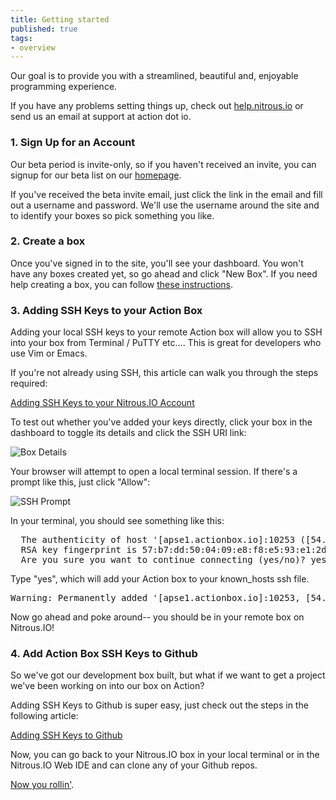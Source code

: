 ```yaml
---
title: Getting started
published: true
tags:
- overview
---
```


Our goal is to provide you with a streamlined, beautiful and, enjoyable programming experience.

If you have any problems setting things up, check out [help.nitrous.io](http://help.nitrous.io) or send us an email at support at action dot io.

### 1. Sign Up for an Account

Our beta period is invite-only, so if you haven't received an invite, you can signup for our beta list on our [homepage](https://nitrous.io).

If you've received the beta invite email, just click the link in the email and fill out a username and password.  We'll use the username around the site and to identify your boxes so pick something you like.

### 2. Create a box

Once you've signed in to the site, you'll see your dashboard. You won't have any boxes created yet, so go ahead and click "New Box". If you need help creating a box, you can follow [these instructions](/box-new).

### 3. Adding SSH Keys to your Action Box

Adding your local SSH keys to your remote Action box will allow you to SSH into your box from Terminal / PuTTY etc…. This is great for developers who use Vim or Emacs.

If you're not already using SSH, this article can walk you through the steps required:

[Adding SSH Keys to your Nitrous.IO Account](/ssh-add)

To test out whether you've added your keys directly, click your box in the dashboard to toggle its details and click the SSH URI link:

![Box Details](https://raw.github.com/action-io/action-assets/master/support/screenshots/box-details.png)

Your browser will attempt to open a local terminal session. If there's a prompt like this, just click "Allow":

![SSH Prompt](https://raw.github.com/action-io/action-assets/master/support/screenshots/ssh-confirm-prompt.png)

In your terminal, you should see something like this:

<pre class="">
  The authenticity of host '[apse1.actionbox.io]:10253 ([54.251.42.128]:10253)' cant be established.
  RSA key fingerprint is 57:b7:dd:50:04:09:e8:f8:e5:93:e1:2d:2f:46:a5:f5.
  Are you sure you want to continue connecting (yes/no)? yes
</pre>

Type "yes", which will add your Action box to your known_hosts ssh file.

<pre class="">
Warning: Permanently added '[apse1.actionbox.io]:10253, [54.251.42.128]:10253' (RSA) to the list of known hosts. Welcome to Nitrous.IO (GNU/Linux 3.2.0-31-virtual x86_64)
</pre>

Now go ahead and poke around-- you should be in your remote box on Nitrous.IO!

### 4. Add Action Box SSH Keys to Github

So we've got our development box built, but what if we want to get a project we've been working on into our box on Action?

Adding SSH Keys to Github is super easy, just check out the steps in the following article:

[Adding SSH Keys to Github](/github-add-key)

Now, you can go back to your Nitrous.IO box in your local terminal or in the Nitrous.IO Web IDE and can clone any of your Github repos.

[Now you rollin'](http://www.youtube.com/watch?v=CtwJvgPJ9xw&t=0m14s).
